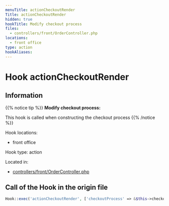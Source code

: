 ```yaml
---
menuTitle: actionCheckoutRender
Title: actionCheckoutRender
hidden: true
hookTitle: Modify checkout process
files:
  - controllers/front/OrderController.php
locations:
  - front office
type: action
hookAliases:
---
```


# Hook actionCheckoutRender

## Information

{{% notice tip %}}
**Modify checkout process:** 

This hook is called when constructing the checkout process
{{% /notice %}}

Hook locations: 
  - front office

Hook type: action

Located in: 
  - [controllers/front/OrderController.php](https://github.com/PrestaShop/PrestaShop/blob/8.0.x/controllers/front/OrderController.php)

## Call of the Hook in the origin file

```php
Hook::exec('actionCheckoutRender', ['checkoutProcess' => &$this->checkoutProcess])
```